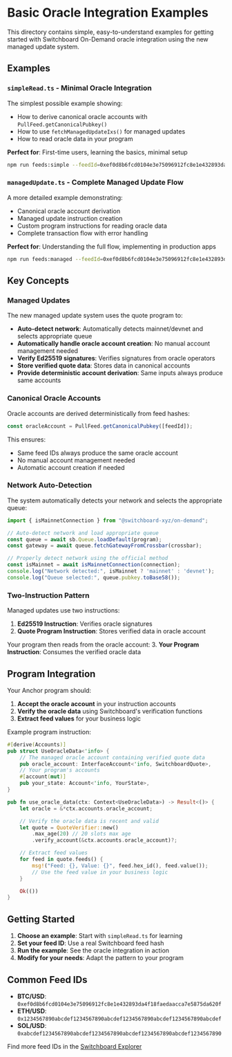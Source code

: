 # Basic Oracle Integration Examples

This directory contains simple, easy-to-understand examples for getting started with Switchboard On-Demand oracle integration using the new managed update system.

## Examples

### `simpleRead.ts` - Minimal Oracle Integration
The simplest possible example showing:
- How to derive canonical oracle accounts with `PullFeed.getCanonicalPubkey()`
- How to use `fetchManagedUpdateIxs()` for managed updates
- How to read oracle data in your program

**Perfect for**: First-time users, learning the basics, minimal setup

```bash
npm run feeds:simple --feedId=0xef0d8b6fcd0104e3e75096912fc8e1e432893da4f18faedaacca7e5875da620f
```

### `managedUpdate.ts` - Complete Managed Update Flow
A more detailed example demonstrating:
- Canonical oracle account derivation
- Managed update instruction creation
- Custom program instructions for reading oracle data
- Complete transaction flow with error handling

**Perfect for**: Understanding the full flow, implementing in production apps

```bash
npm run feeds:managed --feedId=0xef0d8b6fcd0104e3e75096912fc8e1e432893da4f18faedaacca7e5875da620f
```

## Key Concepts

### Managed Updates
The new managed update system uses the quote program to:
- **Auto-detect network**: Automatically detects mainnet/devnet and selects appropriate queue
- **Automatically handle oracle account creation**: No manual account management needed
- **Verify Ed25519 signatures**: Verifies signatures from oracle operators
- **Store verified quote data**: Stores data in canonical accounts
- **Provide deterministic account derivation**: Same inputs always produce same accounts

### Canonical Oracle Accounts
Oracle accounts are derived deterministically from feed hashes:
```typescript
const oracleAccount = PullFeed.getCanonicalPubkey([feedId]);
```

This ensures:
- Same feed IDs always produce the same oracle account
- No manual account management needed
- Automatic account creation if needed

### Network Auto-Detection
The system automatically detects your network and selects the appropriate queue:
```typescript
import { isMainnetConnection } from "@switchboard-xyz/on-demand";

// Auto-detect network and load appropriate queue
const queue = await sb.Queue.loadDefault(program);
const gateway = await queue.fetchGatewayFromCrossbar(crossbar);

// Properly detect network using the official method
const isMainnet = await isMainnetConnection(connection);
console.log("Network detected:", isMainnet ? 'mainnet' : 'devnet');
console.log("Queue selected:", queue.pubkey.toBase58());
```

### Two-Instruction Pattern
Managed updates use two instructions:
1. **Ed25519 Instruction**: Verifies oracle signatures
2. **Quote Program Instruction**: Stores verified data in oracle account

Your program then reads from the oracle account:
3. **Your Program Instruction**: Consumes the verified oracle data

## Program Integration

Your Anchor program should:

1. **Accept the oracle account** in your instruction accounts
2. **Verify the oracle data** using Switchboard's verification functions
3. **Extract feed values** for your business logic

Example program instruction:
```rust
#[derive(Accounts)]
pub struct UseOracleData<'info> {
    // The managed oracle account containing verified quote data
    pub oracle_account: InterfaceAccount<'info, SwitchboardQuote>,
    // Your program's accounts
    #[account(mut)]
    pub your_state: Account<'info, YourState>,
}

pub fn use_oracle_data(ctx: Context<UseOracleData>) -> Result<()> {
    let oracle = &*ctx.accounts.oracle_account;

    // Verify the oracle data is recent and valid
    let quote = QuoteVerifier::new()
        .max_age(20) // 20 slots max age
        .verify_account(&ctx.accounts.oracle_account)?;

    // Extract feed values
    for feed in quote.feeds() {
        msg!("Feed: {}, Value: {}", feed.hex_id(), feed.value());
        // Use the feed value in your business logic
    }

    Ok(())
}
```

## Getting Started

1. **Choose an example**: Start with `simpleRead.ts` for learning
2. **Set your feed ID**: Use a real Switchboard feed hash
3. **Run the example**: See the oracle integration in action
4. **Modify for your needs**: Adapt the pattern to your program

## Common Feed IDs

- **BTC/USD**: `0xef0d8b6fcd0104e3e75096912fc8e1e432893da4f18faedaacca7e5875da620f`
- **ETH/USD**: `0x1234567890abcdef1234567890abcdef1234567890abcdef1234567890abcdef`
- **SOL/USD**: `0xabcdef1234567890abcdef1234567890abcdef1234567890abcdef1234567890`

Find more feed IDs in the [Switchboard Explorer](https://ondemand.switchboard.xyz/)